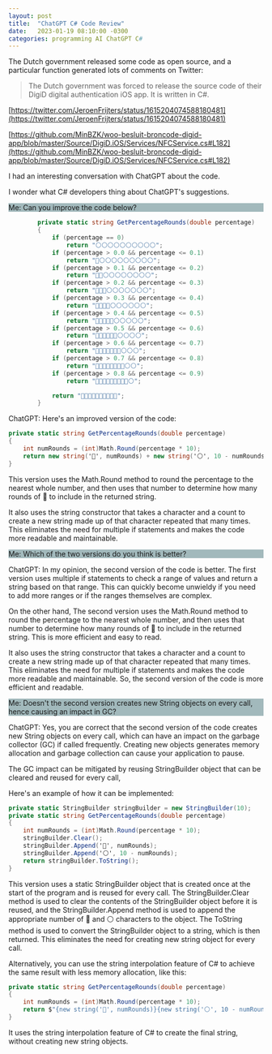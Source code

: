 ```yaml
---
layout: post
title:  "ChatGPT C# Code Review"
date:   2023-01-19 08:10:00 -0300
categories: programming AI ChatGPT C#
---
```


The Dutch government released some code as open source, and a particular
function generated lots of comments on Twitter:

>The Dutch government was forced to release the source code of their DigiD digital authentication iOS app. It is written in C#.

[https://twitter.com/JeroenFrijters/status/1615204074588180481](https://twitter.com/JeroenFrijters/status/1615204074588180481)


[https://github.com/MinBZK/woo-besluit-broncode-digid-app/blob/master/Source/DigiD.iOS/Services/NFCService.cs#L182](https://github.com/MinBZK/woo-besluit-broncode-digid-app/blob/master/Source/DigiD.iOS/Services/NFCService.cs#L182)


I had an interesting conversation with ChatGPT about the code.<p>
I wonder what C# developers thing about ChatGPT's suggestions.

<div style="background-color: #a2b9bc">
Me: Can you improve the code below?
</div>

```c#
        private static string GetPercentageRounds(double percentage)
        {
            if (percentage == 0)
                return "⚪⚪⚪⚪⚪⚪⚪⚪⚪⚪";
            if (percentage > 0.0 && percentage <= 0.1)
                return "🔵⚪⚪⚪⚪⚪⚪⚪⚪⚪";
            if (percentage > 0.1 && percentage <= 0.2)
                return "🔵🔵⚪⚪⚪⚪⚪⚪⚪⚪";
            if (percentage > 0.2 && percentage <= 0.3)
                return "🔵🔵🔵⚪⚪⚪⚪⚪⚪⚪";
            if (percentage > 0.3 && percentage <= 0.4)
                return "🔵🔵🔵🔵⚪⚪⚪⚪⚪⚪";
            if (percentage > 0.4 && percentage <= 0.5)
                return "🔵🔵🔵🔵🔵⚪⚪⚪⚪⚪";
            if (percentage > 0.5 && percentage <= 0.6)
                return "🔵🔵🔵🔵🔵🔵⚪⚪⚪⚪";
            if (percentage > 0.6 && percentage <= 0.7)
                return "🔵🔵🔵🔵🔵🔵🔵⚪⚪⚪";
            if (percentage > 0.7 && percentage <= 0.8)
                return "🔵🔵🔵🔵🔵🔵🔵🔵⚪⚪";
            if (percentage > 0.8 && percentage <= 0.9)
                return "🔵🔵🔵🔵🔵🔵🔵🔵🔵⚪";

            return "🔵🔵🔵🔵🔵🔵🔵🔵🔵🔵";
        }
```

ChatGPT: Here's an improved version of the code:

```c#
private static string GetPercentageRounds(double percentage)
{
    int numRounds = (int)Math.Round(percentage * 10);
    return new string('🔵', numRounds) + new string('⚪', 10 - numRounds);
}
```

This version uses the Math.Round method to round the percentage to the nearest whole number, and then uses that number to determine how many rounds of 🔵 to include in the returned string.<p>
It also uses the string constructor that takes a character and a count to create a new string made up of that character repeated that many times. This eliminates the need for multiple if statements and makes the code more readable and maintainable.

<div style="background-color: #a2b9bc">
Me: Which of the two versions do you think is better?
</div>

ChatGPT: In my opinion, the second version of the code is better.
The first version uses multiple if statements to check a range of values and return a string based on that range. This can quickly become unwieldy if you need to add more ranges or if the ranges themselves are complex.<p>
On the other hand, The second version uses the Math.Round method to round the percentage to the nearest whole number, and then uses that number to determine how many rounds of 🔵 to include in the returned string. This is more efficient and easy to read.<p>
It also uses the string constructor that takes a character and a count to create a new string made up of that character repeated that many times. This eliminates the need for multiple if statements and makes the code more readable and maintainable.
So, the second version of the code is more efficient and readable.

<div style="background-color: #a2b9bc">
Me: Doesn't the second version creates new String objects on every call, hence causing an impact in GC?
</div>


ChatGPT: Yes, you are correct that the second version of the code creates new String objects on every call, which can have an impact on the garbage collector (GC) if called frequently. Creating new objects generates memory allocation and garbage collection can cause your application to pause.<p>
The GC impact can be mitigated by reusing StringBuilder object that can be cleared and reused for every call,<p>
Here's an example of how it can be implemented:

```c#
private static StringBuilder stringBuilder = new StringBuilder(10);
private static string GetPercentageRounds(double percentage)
{
    int numRounds = (int)Math.Round(percentage * 10);
    stringBuilder.Clear();
    stringBuilder.Append('🔵', numRounds);
    stringBuilder.Append('⚪', 10 - numRounds);
    return stringBuilder.ToString();
}
```

This version uses a static StringBuilder object that is created once at the start of the program and is reused for every call. The StringBuilder.Clear method is used to clear the contents of the StringBuilder object before it is reused, and the StringBuilder.Append method is used to append the appropriate number of 🔵 and ⚪ characters to the object. The ToString method is used to convert the StringBuilder object to a string, which is then returned. This eliminates the need for creating new string object for every call.<p>

Alternatively, you can use the string interpolation feature of C# to achieve the same result with less memory allocation, like this:

```C#
private static string GetPercentageRounds(double percentage)
{
    int numRounds = (int)Math.Round(percentage * 10);
    return $"{new string('🔵', numRounds)}{new string('⚪', 10 - numRounds)}";
}
```

It uses the string interpolation feature of C# to create the final string, without creating new string objects.


